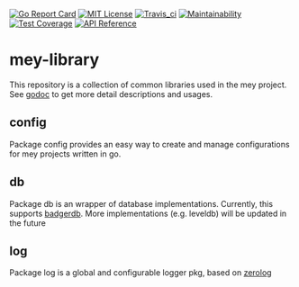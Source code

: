 [![Go Report Card](https://goreportcard.com/badge/github.com/meycoin/mey-library)](https://goreportcard.com/report/github.com/meycoin/mey-library)
[![MIT License](https://img.shields.io/badge/license-MIT-blue.svg)](https://opensource.org/licenses/MIT)
[![Travis_ci](https://travis-ci.org/meycoin/mey-library.svg?branch=master)](https://travis-ci.org/meycoin/mey-library)
[![Maintainability](https://api.codeclimate.com/v1/badges/a055db179465dc8176f4/maintainability)](https://codeclimate.com/github/meycoin/mey-library/maintainability)
[![Test Coverage](https://api.codeclimate.com/v1/badges/a055db179465dc8176f4/test_coverage)](https://codeclimate.com/github/meycoin/mey-library/test_coverage)
[![API Reference](https://godoc.org/github.com/meycoin/mey-library?status.svg)](https://godoc.org/github.com/meycoin/mey-library)

# mey-library

This repository is a collection of common libraries used in the mey project.
See [godoc](https://godoc.org/github.com/meycoin/mey-library) to get more detail descriptions and usages.

## config

Package config provides an easy way to create and manage configurations for mey projects written in go.

## db

Package db is an wrapper of database implementations. Currently, this supports [badgerdb](https://github.com/dgraph-io/badger).
More implementations (e.g. leveldb) will be updated in the future

## log

Package log is a global and configurable logger pkg, based on [zerolog](https://github.com/rs/zerolog)